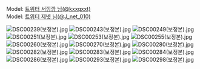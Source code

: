 ﻿---
dddd: 2024.04.13 코스피스
nickname: 서낑깡, 제넷
sns_type: x
sns_id: kxxqxxt, J_net_010
---

<a name="kxxqxxt+J_net_010"></a>
Model: <a href="https://x.com/kxxqxxt" target="_blank">트위터 서낑깡 님(@kxxqxxt)</a>  
Model: <a href="https://x.com/J_net_010" target="_blank">트위터 제넷 님(@J_net_010)</a>

![DSC00239(보정본).jpg](/assets/img/2024/04-13/서낑깡+제넷/DSC00239(보정본).jpg)
![DSC00243(보정본).jpg](/assets/img/2024/04-13/서낑깡+제넷/DSC00243(보정본).jpg)
![DSC00249(보정본).jpg](/assets/img/2024/04-13/서낑깡+제넷/DSC00249(보정본).jpg)
![DSC00251(보정본).jpg](/assets/img/2024/04-13/서낑깡+제넷/DSC00251(보정본).jpg)
![DSC00253(보정본).jpg](/assets/img/2024/04-13/서낑깡+제넷/DSC00253(보정본).jpg)
![DSC00255(보정본).jpg](/assets/img/2024/04-13/서낑깡+제넷/DSC00255(보정본).jpg)
![DSC00260(보정본).jpg](/assets/img/2024/04-13/서낑깡+제넷/DSC00260(보정본).jpg)
![DSC00270(보정본).jpg](/assets/img/2024/04-13/서낑깡+제넷/DSC00270(보정본).jpg)
![DSC00280(보정본).jpg](/assets/img/2024/04-13/서낑깡+제넷/DSC00280(보정본).jpg)
![DSC00282(보정본).jpg](/assets/img/2024/04-13/서낑깡+제넷/DSC00282(보정본).jpg)
![DSC00283(보정본).jpg](/assets/img/2024/04-13/서낑깡+제넷/DSC00283(보정본).jpg)
![DSC00284(보정본).jpg](/assets/img/2024/04-13/서낑깡+제넷/DSC00284(보정본).jpg)
![DSC00286(보정본).jpg](/assets/img/2024/04-13/서낑깡+제넷/DSC00286(보정본).jpg)
![DSC00293(보정본).jpg](/assets/img/2024/04-13/서낑깡+제넷/DSC00293(보정본).jpg)
![DSC00298(보정본).jpg](/assets/img/2024/04-13/서낑깡+제넷/DSC00298(보정본).jpg)